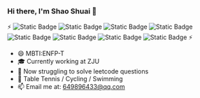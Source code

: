 ### Hi there, I'm Shao Shuai 👋
⚡
![Static Badge](https://img.shields.io/badge/python-8a2be2)
![Static Badge](https://img.shields.io/badge/Javascript-orange)
![Static Badge](https://img.shields.io/badge/Vue-brightgreen)
![Static Badge](https://img.shields.io/badge/Go-informational)
![Static Badge](https://img.shields.io/badge/C%2B%2B-yellow)
![Static Badge](https://img.shields.io/badge/%E5%88%92%E6%B0%B4%E7%9A%84%E9%B1%BC-blue)
![Static Badge](https://img.shields.io/badge/%E8%A3%85%E9%A5%AD%E7%9A%84%E6%A1%B6-brown)
![Static Badge](https://img.shields.io/badge/%E7%94%9F%E4%BA%A7%E9%98%9F%E7%9A%84%E9%A9%B4-grey)
⚡

- 😄 MBTI:ENFP-T
- 🎓 Currently working at ZJU
- 🌱 Now struggling to solve leetcode questions
- 🏃 Table Tennis / Cycling / Swimming
-  📫 Email me at: 649896433@qq.com






<!--
**wangshaoshuai-0726/wangshaoshuai-0726** is a ✨ _special_ ✨ repository because its `README.md` (this file) appears on your GitHub profile.
- 👯 I’m looking to collaborate on ...
- 🤔 I’m looking for help with ...
- ⚡ C++ / Python / Go / Vue / Pytorch
- 💬 Ask me about ...🔭
-->
